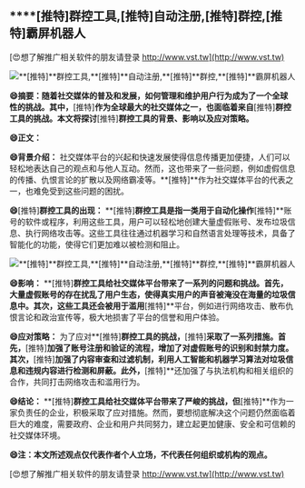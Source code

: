## ****[推特]**群控工具,**[推特]**自动注册,**[推特]**群控,**[推特]**霸屏机器人**

[😍想了解推广相关软件的朋友请登录 http://www.vst.tw](http://www.vst.tw)

 <center><img src="https://vst.tw/MP4/tuiguang/png/5.png" alt="**[推特]**群控工具,**[推特]**自动注册,**[推特]**群控,**[推特]**霸屏机器人"></center>

**😄摘要：随着社交媒体的普及和发展，如何管理和维护用户行为成为了一个全球性的挑战。其中，**[推特]**作为全球最大的社交媒体之一，也面临着来自**[推特]**群控工具的挑战。本文将探讨**[推特]**群控工具的背景、影响以及应对策略。**

**😄正文：**

**😄背景介绍：**
社交媒体平台的兴起和快速发展使得信息传播更加便捷，人们可以轻松地表达自己的观点和与他人互动。然而，这也带来了一些问题，例如虚假信息的传播、仇恨言论的扩散以及网络霸凌等。**[推特]**作为社交媒体平台的代表之一，也难免受到这些问题的困扰。

**😄**[推特]**群控工具的出现：**
**[推特]**群控工具是指一类用于自动化操作**[推特]**账号的软件或程序，利用这些工具，用户可以轻松地创建大量虚假账号、发布垃圾信息、执行网络攻击等。这些工具往往通过机器学习和自然语言处理等技术，具备了智能化的功能，使得它们更加难以被检测和阻止。

 <center><img src="https://vst.tw/MP4/tuiguang/png/6.png" alt="**[推特]**群控工具,**[推特]**自动注册,**[推特]**群控,**[推特]**霸屏机器人"></center>

**😄影响：**
**[推特]**群控工具给社交媒体平台带来了一系列的问题和挑战。首先，大量虚假账号的存在扰乱了用户生态，使得真实用户的声音被淹没在海量的垃圾信息中。其次，这些工具还会被用于滥用**[推特]**平台，例如进行网络攻击、散布仇恨言论和政治宣传等，极大地损害了平台的信誉和用户体验。

**😄应对策略：**
为了应对**[推特]**群控工具的挑战，**[推特]**采取了一系列措施。首先，**[推特]**加强了账号注册和验证的流程，增加了对虚假账号的识别和封禁力度。其次，**[推特]**加强了内容审查和过滤机制，利用人工智能和机器学习算法对垃圾信息和违规内容进行检测和屏蔽。此外，**[推特]**还加强了与执法机构和相关组织的合作，共同打击网络攻击和滥用行为。

**😄结论：**
**[推特]**群控工具给社交媒体平台带来了严峻的挑战，但**[推特]**作为一家负责任的企业，积极采取了应对措施。然而，要想彻底解决这个问题仍然面临着巨大的难度，需要政府、企业和用户共同努力，建立起更加健康、安全和可信赖的社交媒体环境。

**😄注：本文所述观点仅代表作者个人立场，不代表任何组织或机构的观点。**

[😍想了解推广相关软件的朋友请登录 http://www.vst.tw](http://www.vst.tw)



